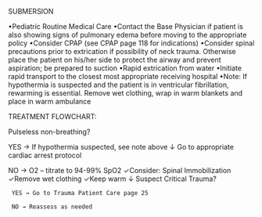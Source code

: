 SUBMERSION

•Pediatric Routine Medical Care
•Contact the Base Physician if patient is also showing signs of pulmonary edema before moving to the appropriate policy
•Consider CPAP (see CPAP page 118 for indications)
•Consider spinal precautions prior to extrication if possibility of neck trauma. Otherwise place the patient on his/her side to protect the airway and prevent aspiration; be prepared to suction
•Rapid extrication from water
•Initiate rapid transport to the closest most appropriate receiving hospital
•Note: If hypothermia is suspected and the patient is in ventricular fibrillation, rewarming is essential. Remove wet clothing, wrap in warm blankets and place in warm ambulance

TREATMENT FLOWCHART:

Pulseless non-breathing?

YES → If hypothermia suspected, see note above
      ↓
      Go to appropriate cardiac arrest protocol

NO → O2 – titrate to 94-99% SpO2
     ✓Consider: Spinal Immobilization
     ✓Remove wet clothing
     ✓Keep warm
     ↓
     Suspect Critical Trauma?
     
     YES → Go to Trauma Patient Care page 25
     
     NO → Reassess as needed


